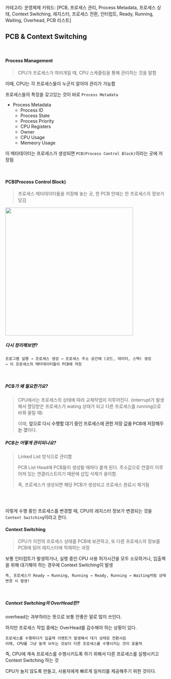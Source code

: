 카테고리: 운영체제
키워드: [PCB, 프로세스 관리, Process Metadata, 프로세스 상태, Context Switching, 레지스터, 프로세스 전환, 인터럽트, Ready, Running, Waiting, Overhead, PCB 리스트]

## PCB & Context Switching

<br>

#### Process Management

> CPU가 프로세스가 여러개일 때, CPU 스케줄링을 통해 관리하는 것을 말함

이때, CPU는 각 프로세스들이 누군지 알아야 관리가 가능함

프로세스들의 특징을 갖고있는 것이 바로 `Process Metadata`

- Process Metadata
  - Process ID
  - Process State
  - Process Priority
  - CPU Registers
  - Owner
  - CPU Usage
  - Memeory Usage

이 메타데이터는 프로세스가 생성되면 `PCB(Process Control Block)`이라는 곳에 저장됨

<br>

#### PCB(Process Control Block)

> 프로세스 메타데이터들을 저장해 놓는 곳, 한 PCB 안에는 한 프로세스의 정보가 담김

<img src="https://t1.daumcdn.net/cfile/tistory/25673A5058F211C224" width="400">

##### 다시 정리해보면?

```
프로그램 실행 → 프로세스 생성 → 프로세스 주소 공간에 (코드, 데이터, 스택) 생성 
→ 이 프로세스의 메타데이터들이 PCB에 저장
```

<br>

##### PCB가 왜 필요한가요?

> CPU에서는 프로세스의 상태에 따라 교체작업이 이루어진다. (interrupt가 발생해서 할당받은 프로세스가 wating 상태가 되고 다른 프로세스를 running으로 바꿔 올릴 때)
>
> 이때, **앞으로 다시 수행할 대기 중인 프로세스에 관한 저장 값을 PCB에 저장해두는 것**이다.

##### PCB는 어떻게 관리되나요?

> Linked List 방식으로 관리함
>
> PCB List Head에 PCB들이 생성될 때마다 붙게 된다. 주소값으로 연결이 이루어져 있는 연결리스트이기 때문에 삽입 삭제가 용이함.
>
> 즉, 프로세스가 생성되면 해당 PCB가 생성되고 프로세스 완료시 제거됨

<br>

<br>

이렇게 수행 중인 프로세스를 변경할 때, CPU의 레지스터 정보가 변경되는 것을 `Context Switching`이라고 한다.

#### Context Switching

> CPU가 이전의 프로세스 상태를 PCB에 보관하고, 또 다른 프로세스의 정보를 PCB에 읽어 레지스터에 적재하는 과정

보통 인터럽트가 발생하거나, 실행 중인 CPU 사용 허가시간을 모두 소모하거나, 입출랙을 위해 대기해야 하는 경우에 Context Switching이 발생

`즉, 프로세스가 Ready → Running, Running → Ready, Running → Waiting처럼 상태 변경 시 발생!` 

<br>

##### Context Switching의 OverHead란?

overhead는 과부하라는 뜻으로 보통 안좋은 말로 많이 쓰인다.

하지만 프로세스 작업 중에는 OverHead를 감수해야 하는 상황이 있다.

```
프로세스를 수행하다가 입출력 이벤트가 발생해서 대기 상태로 전환시킴
이때, CPU를 그냥 놀게 놔두는 것보다 다른 프로세스를 수행시키는 것이 효율적
```

즉, CPU에 계속 프로세스를 수행시키도록 하기 위해서 다른 프로세스를 실행시키고 Context Switching 하는 것

CPU가 놀지 않도록 만들고, 사용자에게 빠르게 일처리를 제공해주기 위한 것이다.